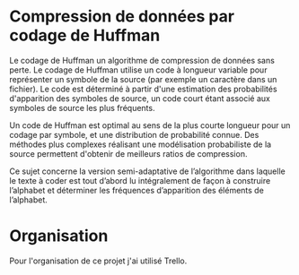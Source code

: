 # Compression de données par codage de Huffman

Le codage de Huffman un algorithme de compression de données sans perte. Le codage de Huffman utilise un code à longueur variable pour représenter un symbole de la source (par exemple un caractère dans un fichier). Le code est déterminé à partir d'une estimation des probabilités d'apparition des symboles de source, un code court étant associé aux symboles de source les plus fréquents.

Un code de Huffman est optimal au sens de la plus courte longueur pour un codage par symbole, et une distribution de probabilité connue. Des méthodes plus complexes réalisant une modélisation probabiliste de la source permettent d'obtenir de meilleurs ratios de compression.

Ce sujet concerne la version semi-adaptative de l’algorithme dans laquelle le texte à coder est tout d’abord lu intégralement de façon à construire l’alphabet et déterminer les fréquences d’apparition des éléments de l’alphabet.

# Organisation 
Pour l'organisation de ce projet j'ai utilisé Trello.
